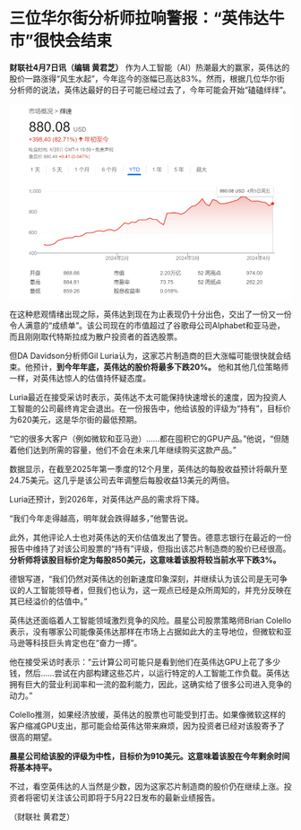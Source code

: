 # 三位华尔街分析师拉响警报：“英伟达牛市”很快会结束

**财联社4月7日讯（编辑 黄君芝）**
作为人工智能（AI）热潮最大的赢家，英伟达的股价一路涨得“风生水起”，今年迄今的涨幅已高达83%。然而，根据几位华尔街分析师的说法，英伟达最好的日子可能已经过去了，今年可能会开始“磕磕绊绊”。

![865d08b455a4838373409d61c1f02ba2.jpg](https://raw.githubusercontent.com/qqhsx/qqnews_image/main/2024/04/07/三位华尔街分析师拉响警报：“英伟达牛市”很快会结束/865d08b455a4838373409d61c1f02ba2.jpg)

在这种悲观情绪出现之际，英伟达到现在为止表现仍十分出色，交出了一份又一份令人满意的“成绩单”。该公司现在的市值超过了谷歌母公司Alphabet和亚马逊，而且刚刚取代特斯拉成为散户投资者的首选股票。

但DA Davidson分析师Gil Luria认为，这家芯片制造商的巨大涨幅可能很快就会结束。他预计，**到今年年底，英伟达的股价将最多下跌20%。**
他和其他几位策略师一样，对英伟达惊人的估值持怀疑态度。

Luria最近在接受采访时表示，英伟达不太可能保持快速增长的速度，因为投资人工智能的公司最终肯定会退出。在一份报告中，他给该股的评级为“持有”，目标价为620美元，这是华尔街的最低预期。

“它的很多大客户（例如微软和亚马逊）……都在囤积它的GPU产品。”他说，“但随着他们达到所需的容量，他们不会在未来几年继续购买这款产品。”

数据显示，在截至2025年第一季度的12个月里，英伟达的每股收益预计将飙升至24.75美元。这几乎是该公司去年调整后每股收益13美元的两倍。

Luria还预计，到2026年，对英伟达产品的需求将下降。

“我们今年走得越高，明年就会跌得越多，”他警告说。

此外，其他评论人士也对英伟达的天价估值发出了警告。德意志银行在最近的一份报告中维持了对该公司股票的“持有”评级，但指出该芯片制造商的股价已经很高。**分析师将该股目标价定为每股850美元，这意味着该股将较当前水平下跌3%。**

德银写道，“我们仍然对英伟达的创新速度印象深刻，并继续认为该公司是无可争议的人工智能领导者，但我们也认为，这一观点已经是众所周知的，并充分反映在其已经溢价的估值中。”

英伟达还面临着人工智能领域激烈竞争的风险。晨星公司股票策略师Brian
Colello表示，没有哪家公司能像英伟达那样在市场上占据如此大的主导地位，但微软和亚马逊等科技巨头肯定也在“奋力一搏”。

他在接受采访时表示：“云计算公司可能只是看到他们在英伟达GPU上花了多少钱，然后……尝试在内部构建这些芯片，以运行特定的人工智能工作负载。英伟达拥有巨大的营业利润率和一流的盈利能力，因此，这确实给了很多公司进入竞争的动力。”

Colello推测，如果经济放缓，英伟达的股票也可能受到打击。如果像微软这样的客户缩减GPU支出，那可能会给英伟达带来麻烦，因为投资者已经对该股寄予了很高的期望。

**晨星公司给该股的评级为中性，目标价为910美元。这意味着该股在今年剩余时间将基本持平。**

不过，看空英伟达的人当然是少数，因为这家芯片制造商的股价仍在继续上涨。投资者将密切关注该公司即将于5月22日发布的最新业绩报告。

（财联社 黄君芝）


